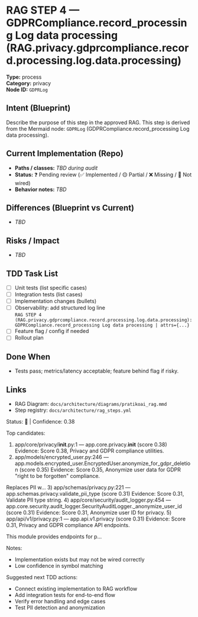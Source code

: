 # RAG STEP 4 — GDPRCompliance.record_processing Log data processing (RAG.privacy.gdprcompliance.record.processing.log.data.processing)

**Type:** process  
**Category:** privacy  
**Node ID:** `GDPRLog`

## Intent (Blueprint)
Describe the purpose of this step in the approved RAG. This step is derived from the Mermaid node: `GDPRLog` (GDPRCompliance.record_processing Log data processing).

## Current Implementation (Repo)
- **Paths / classes:** _TBD during audit_
- **Status:** ❓ Pending review (✅ Implemented / 🟡 Partial / ❌ Missing / 🔌 Not wired)
- **Behavior notes:** _TBD_

## Differences (Blueprint vs Current)
- _TBD_

## Risks / Impact
- _TBD_

## TDD Task List
- [ ] Unit tests (list specific cases)
- [ ] Integration tests (list cases)
- [ ] Implementation changes (bullets)
- [ ] Observability: add structured log line  
  `RAG STEP 4 (RAG.privacy.gdprcompliance.record.processing.log.data.processing): GDPRCompliance.record_processing Log data processing | attrs={...}`
- [ ] Feature flag / config if needed
- [ ] Rollout plan

## Done When
- Tests pass; metrics/latency acceptable; feature behind flag if risky.

## Links
- RAG Diagram: `docs/architecture/diagrams/pratikoai_rag.mmd`
- Step registry: `docs/architecture/rag_steps.yml`


<!-- AUTO-AUDIT:BEGIN -->
Status: 🔌  |  Confidence: 0.38

Top candidates:
1) app/core/privacy/__init__.py:1 — app.core.privacy.__init__ (score 0.38)
   Evidence: Score 0.38, Privacy and GDPR compliance utilities.
2) app/models/encrypted_user.py:246 — app.models.encrypted_user.EncryptedUser.anonymize_for_gdpr_deletion (score 0.35)
   Evidence: Score 0.35, Anonymize user data for GDPR "right to be forgotten" compliance.

Replaces PII w...
3) app/schemas/privacy.py:221 — app.schemas.privacy.validate_pii_type (score 0.31)
   Evidence: Score 0.31, Validate PII type string.
4) app/core/security/audit_logger.py:454 — app.core.security.audit_logger.SecurityAuditLogger._anonymize_user_id (score 0.31)
   Evidence: Score 0.31, Anonymize user ID for privacy.
5) app/api/v1/privacy.py:1 — app.api.v1.privacy (score 0.31)
   Evidence: Score 0.31, Privacy and GDPR compliance API endpoints.

This module provides endpoints for p...

Notes:
- Implementation exists but may not be wired correctly
- Low confidence in symbol matching

Suggested next TDD actions:
- Connect existing implementation to RAG workflow
- Add integration tests for end-to-end flow
- Verify error handling and edge cases
- Test PII detection and anonymization
<!-- AUTO-AUDIT:END -->
